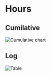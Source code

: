 # Hours

## Cumilative

![Cumulative chart](https://docs.google.com/spreadsheets/d/e/2PACX-1vR8e4lDniV2pX9_pu8wbP9IXqoa7JgjtG0SMhtyJHo_0XKcT2yfLmp3KdeAs8gzZJ_llwX2tqfqbFEH/pubchart?oid=436322113&format=image)

## Log

![Table](https://docs.google.com/spreadsheets/d/e/2PACX-1vR8e4lDniV2pX9_pu8wbP9IXqoa7JgjtG0SMhtyJHo_0XKcT2yfLmp3KdeAs8gzZJ_llwX2tqfqbFEH/pubchart?oid=1855353229&format=image)
